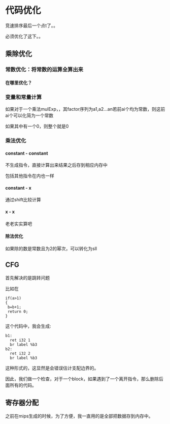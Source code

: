 # 代码优化

竞速排序最后一个点t了。。

必须优化了这下。。

## 乘除优化

### 常数优化：将常数的运算全算出来

#### 在哪里优化？

### 变量和常量计算

如果对于一个乘法mulExp，，其factor序列为a1,a2...an若前ai个均为常数，则这前ai个可以化简为一个常数

如果其中有一个0，则整个就是0

### 乘法优化

#### constant - constant

不生成指令，直接计算出来结果之后存到相应内存中

包括其他指令在内也一样

#### constant - x

通过shift比较计算

#### x - x

老老实实算吧

#### 除法优化

如果除的数是常数且为2的幂次，可以转化为sll

## CFG

首先解决的是跳转问题

比如在

```
if(a>1)
{
 b=b+1;
 return 0;
}
```

这个代码中，我会生成:

```
b1:
  ret i32 1
  br label %b3
b2:
  ret i32 2
  br label %b3
```

这种形式的，这显然是会错误估计支配边界的。

因此，我们做一个检查，对于一个block，如果遇到了一个离开指令，那么删除后面所有的代码。

## 寄存器分配

之前在mips生成的时候，为了方便，我一直用的是全部把数据存到内存中。

